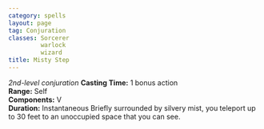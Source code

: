 ```yaml
---
category: spells
layout: page
tag: Conjuration
classes: Sorcerer
         warlock
         wizard
title: Misty Step 
---
```

_2nd-level conjuration_ 
**Casting Time:** 1 bonus action    
**Range:** Self    
**Components:** V    
**Duration:** Instantaneous 
Briefly surrounded by silvery mist, you teleport up to 30 feet to an unoccupied space that you can see. 